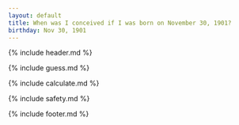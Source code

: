 ```yaml
---
layout: default
title: When was I conceived if I was born on November 30, 1901?
birthday: Nov 30, 1901
---
```


{% include header.md %}

{% include guess.md %}

{% include calculate.md %}

{% include safety.md %}

{% include footer.md %}



